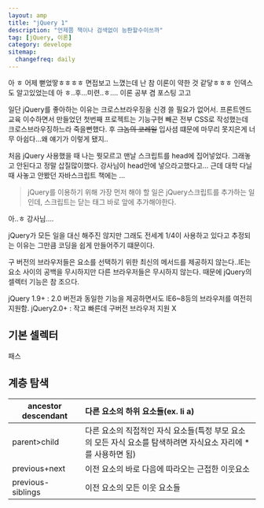```yaml
---
layout: amp
title: "jQuery 1"
description: "언제쯤 책이나 검색없이 능롼할수이쓰까"
tag: [jQuery, 이론]
category: develope
sitemap:
  changefreq: daily
---
```


아 ㅎ 어제 뻗었땋ㅎㅎㅎㅎ
면접보고 느꼈는데 난 참 이론이 약한 것 같닿ㅎㅎㅎ
인덱스도 알고있었는데 아 ㅎ..후...미련..ㅎ....
이론 공부 겸 포스팅 고고

일단 jQuery를 좋아하는 이유는 크로스브라우징을 신경 쓸 필요가 없어서.
프론트엔드 교육 이수하면서 만들었던 첫번째 프로젝트는 기능구현 빼곤 전부 CSS로 작성했는데 크로스브라우징하느라 죽을뻔했다. 후 ~~그놈의 코레일~~ 입사셤 떄문에 마무리 못지은게 너무 아쉽다...왜 얘기가 이렇게 됐지..

처음 jQuery 사용했을 때 나는 뭣모르고 맨날 스크립트를 head에 집어넣었다. 그래놓고 안된다고 정말 삽질많이했다. 강사님이 head안에 넣으라고했다고... 근데 대학 다닐 때 사놓고 안봤던 자바스크립트 책에는 ...
> jQuery를 이용하기 위해 가장 먼저 해야 할 일은 jQuery스크립트를 추가하는 일인데, 스크립트는 닫는 </body>태그 바로 앞에 추가해야한다.

아..ㅎ 강사님....

jQuery가 모든 일을 대신 해주진 않지만 그래도 전세계 1/4이 사용하고 있다고 추정되는 이유는 그만큼 코딩을 쉽게 만들어주기 떄문이다.

구 버전의 브라우저들은 요소를 선택하기 위한 최신의 메서드를 제공하지 않는다..IE는 요소 사이의 공백을 무시하지만 다른 브라우저들은 무시하지 않는다. 때문에 jQuery의 셀렉터 기능은 참 조으다.

jQuery 1.9+ : 2.0 버전과 동일한 기능을 제공하면서도 IE6~8등의 브라우저를 여전히 지원함.
jQuery2.0+ : 작고 빠른데 구버전 브라우저 지원 X

## 기본 셀렉터
패스

## 계층 탐색
|ancestor descendant|다른 요소의 하위 요소들(ex. li a)|
|--|:--|
|parent>child|다른 요소의 직접적인 자식 요소들(특정 부모 요소의 모든 자식 요소를 탐색하려면 자식요소 자리에 *를 사용하면 됨)|
|previous+next|이전 요소의 바로 다음에 따라오는 근접한 이웃요소|
|previous-siblings|이전 요소의 모든 이웃 요소들|
